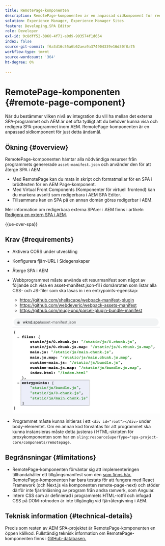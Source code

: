 ```yaml
---
title: RemotePage-komponenten
description: RemotePage-komponenten är en anpassad sidkomponent för redigering av fjärreaktions-SPA i AEM.
solution: Experience Manager, Experience Manager Sites
feature: Developing,SPA Editor
role: Developer
exl-id: 9c8dff52-3860-4f71-a0d9-993574f1d654
index: false
source-git-commit: f6a3d16c55a6b62aea9a374904339e16d30f0a75
workflow-type: tm+mt
source-wordcount: '364'
ht-degree: 0%

---
```



# RemotePage-komponenten {#remote-page-component}

När du bestämmer vilken nivå av integration du vill ha mellan det externa SPA-programmet och AEM är det ofta tydligt att du behöver kunna visa och redigera SPA-programmet inom AEM. RemotePage-komponenten är en anpassad sidkomponent för just detta ändamål.

## Ökning {#overview}

RemotePage-komponenten hämtar alla nödvändiga resurser från programmets genererade `asset-manifest.json` och använder den för att återge SPA i AEM.

* Med RemotePage kan du mata in skript och formatmallar för en SPA i brödtexten för en AEM Page-komponent.
* Med Virtual Front Components (Komponenter för virtuell frontend) kan du markera avsnitt som redigerbara i AEM SPA Editor.
* Tillsammans kan en SPA på en annan domän göras redigerbar i AEM.

Mer information om redigerbara externa SPA:er i AEM finns i artikeln [Redigera en extern SPA i AEM](spa-edit-external.md).

{{ue-over-spa}}

## Krav {#requirements}

* Aktivera CORS under utveckling
* Konfigurera fjärr-URL i Sidegenskaper
* Återge SPA i AEM
* Webbprogrammet måste använda ett resurmanifest som något av följande och visa en asset-manifest.json-fil i domänroten som listar alla CSS- och JS-filer som ska läsas in i en entrypoints-egenskap:
   * https://github.com/shellscape/webpack-manifest-plugin
   * https://github.com/webdeveric/webpack-assets-manifest
   * https://github.com/mugi-uno/parcel-plugin-bundle-manifest

  ![Entrypoints](assets/asset-manifest-entrypoints.png)

* Programmet måste kunna initieras i ett `<div id="root"></div>` under body-elementet. Om en annan kod förväntas för att programmet ska kunna instansieras måste detta justeras i HTML-skripten för proxykomponenten som har en `sling:resourceSuperType="spa-project-core/components/remotepage`.

## Begränsningar {#limitations}

* RemotePage-komponenten förväntar sig att implementeringen tillhandahåller ett tillgångsmanifest som den [ som finns här.](https://github.com/shellscape/webpack-manifest-plugin) RemotePage-komponenten har bara testats för att fungera med React Framework (och Next.js via komponenten remote-page-next) och stöder därför inte fjärrinläsning av program från andra ramverk, som Angular.
* Intern CSS som är definierad i programmets HTML-rotfil och infogad CSS på DOM-rotnoden är inte tillgänglig vid fjärråtergivning i AEM.

## Teknisk information {#technical-details}

Precis som resten av AEM SPA-projektet är RemotePage-komponenten en öppen källkod. Fullständig teknisk information om RemotePage-komponenten finns i [GitHub-databasen.](https://github.com/adobe/aem-spa-project-core/tree/master/ui.apps/src/main/content/jcr_root/apps/spa-project-core/components/remotepage)
